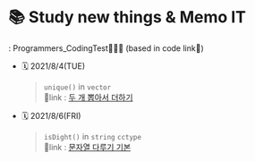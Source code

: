 <H1>📚 Study new things & Memo IT</H1>
: Programmers_CodingTest👩🏻‍💻 (based in code link🔗)

* 🗓 2021/8/4(TUE)   
  > `unique()` in `vector`   
  > 🔗link : [두 개 뽑아서 더하기](https://github.com/szun8/Programmers/commit/c46c703f260c13f6746a437fa984fcd553fbff67)
  
* 🗓 2021/8/6(FRI)
  > `isDight()` in `string` `cctype`   
  > 🔗link : [문자열 다루기 기본](https://github.com/szun8/Programmers/commit/f7b73a25ff39ea350d27dd39cd8c280933b692f7)
  > 
